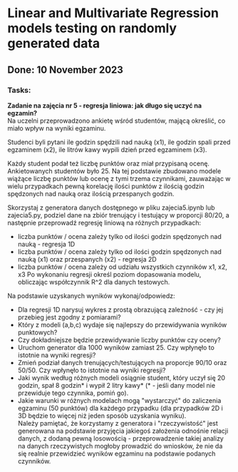 # __Linear and Multivariate Regression models testing on randomly generated data__
## Done: __10 November 2023__
### Tasks:
__Zadanie na zajęcia nr 5 - regresja liniowa: jak długo się uczyć na egzamin?__  
Na uczelni przeprowadzono ankietę wśród studentów, mającą określić, co miało wpływ na wyniki egzaminu.

Studenci byli pytani ile godzin spędzili nad nauką (x1), ile godzin spali przed egzaminem (x2), ile litrów kawy wypili dzień przed egzaminem (x3).

Każdy student podał też liczbę punktów oraz miał przypisaną ocenę. Ankietowanych studentów było 25. Na tej podstawie zbudowano modele wiążące liczbę punktów lub ocenę z tymi trzema czynnikami, zauważając w wielu przypadkach pewną korelację ilości punktów z ilością godzin spędzonych nad nauką oraz ilością przespanych godzin.

Skorzystaj z generatora danych dostępnego w pliku zajecia5.ipynb lub zajecia5.py, podziel dane na zbiór trenujący i testujący w proporcji 80/20, a następnie przeprowadź regresję liniową na różnych przypadkach:

- liczba punktów / ocena zależy tylko od ilości godzin spędzonych nad nauką - regresja 1D
- liczba punktów / ocena zależy tylko od ilości godzin spędzonych nad nauką (x1) oraz przespanych (x2) - regresja 2D
- liczba punktów / ocena zależy od udziału wszystkich czynników x1, x2, x3
Po wykonaniu regresji określ poziom dopasowania modelu, obliczając współczynnik R^2 dla danych testowych.

Na podstawie uzyskanych wyników wykonaj/odpowiedz:

- Dla regresji 1D narysuj wykres z prostą obrazującą zależność - czy jej przebieg jest zgodny z pomiarami?  
- Który z modeli (a,b,c) wydaje się najlepszy do przewidywania wyników punktowych?  
- Czy dokładniejsze będzie przewidywanie liczby punktów czy oceny?  
- Uruchom generator dla 1000 wyników zamiast 25. Czy wpłynęło to istotnie na wyniki regresji?  
- Zmień podział danych trenujących/testujących na proporcje 90/10 oraz 50/50. Czy wpłynęło to istotnie na wyniki regresji?  
- Jaki wynik według różnych modeli osiągnie student, który uczył się 20 godzin, spał 8 godzin* i wypił 2 litry kawy* (* - jeśli dany model nie przewiduje tego czynnika, pomiń go).  
- Jakie warunki w różnych modelach mogą "wystarczyć" do zaliczenia egzaminu (50 punktów) dla każdego przypadku (dla przypadków 2D i 3D będzie to więcej niż jeden sposób uzyskania wyniku).  
Należy pamiętać, że korzystamy z generatora i "rzeczywistość" jest generowana na podstawie przyjęcia jakiegoś założenia odnośnie relacji danych, z dodaną pewną losowością - przeprowadzenie takiej analizy na danych rzeczywistych mogłoby prowadzić do wniosków, że nie da się realnie przewidzieć wyników egzaminu na podstawie podanych czynników.  
